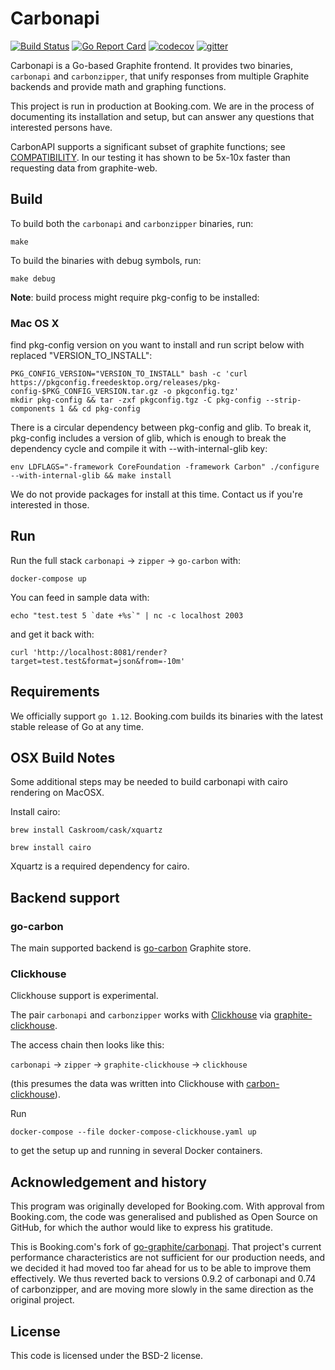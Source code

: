 # Carbonapi

[![Build Status](https://travis-ci.com/bookingcom/carbonapi.svg?branch=master)](https://travis-ci.com/bookingcom/carbonapi)
[![Go Report Card](https://goreportcard.com/badge/github.com/bookingcom/carbonapi)](https://goreportcard.com/report/github.com/bookingcom/carbonapi)
[![codecov](https://codecov.io/gh/bookingcom/carbonapi/branch/master/graph/badge.svg)](https://codecov.io/gh/bookingcom/carbonapi)
[![gitter](https://img.shields.io/badge/chat-on%20gitter-green.svg)](https://gitter.im/carbonapi/community)

Carbonapi is a Go-based Graphite frontend. It provides two binaries,
`carbonapi` and `carbonzipper`, that unify responses from multiple Graphite
backends and provide math and graphing functions.

This project is run in production at Booking.com. We are in the process of
documenting its installation and setup, but can answer any questions that
interested persons have.

CarbonAPI supports a significant subset of graphite functions; see
[COMPATIBILITY](COMPATIBILITY.md). In our testing it has shown to be 5x-10x
faster than requesting data from graphite-web.

## Build

To build both the `carbonapi` and `carbonzipper` binaries, run:

```
make
```

To build the binaries with debug symbols, run:

```
make debug
```

**Note**: build process might require pkg-config to be installed:

### Mac OS X

find pkg-config version on you want to install and run script below with replaced "VERSION_TO_INSTALL":
```
PKG_CONFIG_VERSION="VERSION_TO_INSTALL" bash -c 'curl https://pkgconfig.freedesktop.org/releases/pkg-config-$PKG_CONFIG_VERSION.tar.gz -o pkgconfig.tgz'
mkdir pkg-config && tar -zxf pkgconfig.tgz -C pkg-config --strip-components 1 && cd pkg-config
```
There is a circular dependency between pkg-config and glib. To break it, pkg-config includes a version of glib, which is enough to break the dependency cycle and compile it with  --with-internal-glib key:

```
env LDFLAGS="-framework CoreFoundation -framework Carbon" ./configure --with-internal-glib && make install
```

We do not provide packages for install at this time. Contact us if you're
interested in those.

## Run

Run the full stack `carbonapi` -> `zipper` -> `go-carbon` with:

```
docker-compose up
```

You can feed in sample data with:

```
echo "test.test 5 `date +%s`" | nc -c localhost 2003
```

and get it back with:

```
curl 'http://localhost:8081/render?target=test.test&format=json&from=-10m'
```

## Requirements

We officially support `go 1.12`. Booking.com builds its binaries
with the latest stable release of Go at any time.

## OSX Build Notes

Some additional steps may be needed to build carbonapi with cairo rendering on
MacOSX.

Install cairo:

```
brew install Caskroom/cask/xquartz

brew install cairo
```

Xquartz is a required dependency for cairo.

## Backend support

### go-carbon

The main supported backend is [go-carbon](https://github.com/go-graphite/go-carbon) Graphite store.

### Clickhouse

Clickhouse support is experimental.

The pair `carbonapi` and `carbonzipper` works with [Clickhouse](https://clickhouse.yandex) via [graphite-clickhouse](https://github.com/lomik/graphite-clickhouse).

The access chain then looks like this:

`carbonapi` -> `zipper` -> `graphite-clickhouse` -> `clickhouse`

(this presumes the data was written into Clickhouse with [carbon-clickhouse](https://github.com/lomik/carbon-clickhouse)).

Run

```
docker-compose --file docker-compose-clickhouse.yaml up
```

to get the setup up and running in several Docker containers.

## Acknowledgement and history

This program was originally developed for Booking.com. With approval
from Booking.com, the code was generalised and published as Open Source
on GitHub, for which the author would like to express his gratitude.

This is Booking.com's fork of
[go-graphite/carbonapi](https://github.com/go-graphite/carbonapi).
That project's current performance characteristics are not sufficient for our
production needs, and we decided it had moved too far ahead for us to be able
to improve them effectively. We thus reverted back to versions 0.9.2 of
carbonapi and 0.74 of carbonzipper, and are moving more slowly in the same
direction as the original project.


## License

This code is licensed under the BSD-2 license.
